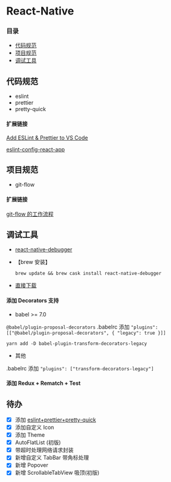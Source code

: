 # React-Native

### 目录

- [代码规范](#代码规范)
- [项目规范](#项目规范)
- [调试工具](#调试工具)

## 代码规范

- eslint
- prettier
- pretty-quick

#### 扩展链接

[Add ESLint & Prettier to VS Code](https://www.youtube.com/watch?v=bfyI9yl3qfE)

[eslint-config-react-app](https://www.npmjs.com/package/@axio/eslint-config-react-app)

## 项目规范

- git-flow

#### 扩展链接

[git-flow 的工作流程](https://www.git-tower.com/learn/git/ebook/cn/command-line/advanced-topics/git-flow)

## 调试工具

- [react-native-debugger](https://github.com/jhen0409/react-native-debugger)

- 【brew 安装】

  `brew update && brew cask install react-native-debugger`

- [直接下载](https://github.com/jhen0409/react-native-debugger/releases)

#### 添加 Decorators 支持

- babel >= 7.0

`@babel/plugin-proposal-decorators`
.babelrc 添加
`"plugins": [["@babel/plugin-proposal-decorators", { "legacy": true }]]`

`yarn add -D babel-plugin-transform-decorators-legacy`

- 其他

.babelrc 添加
`"plugins": ["transform-decorators-legacy"]`

#### 添加 Redux + Rematch + Test

## 待办

- [x] 添加 [eslint+prettier+pretty-quick](https://github.com/syanbo/blog/issues/3)
- [x] 添加自定义 Icon
- [x] 添加 Theme
- [x] AutoFlatList (初版)
- [x] 带超时处理网络请求封装
- [x] 新增自定义 TabBar 带角标处理
- [x] 新增 Popover
- [x] 新增 ScrollableTabView 吸顶(初版)
